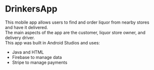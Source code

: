 # DrinkersApp
This mobile app allows users to find and order liquor from nearby stores and have it delivered. <br/>
The main aspects of the app are the customer, liquor store owner, and delivery driver. <br/>
This app was built in Android Studios and uses:
- Java and HTML 
- Firebase to manage data
- Stripe to manage payments
